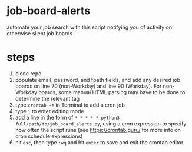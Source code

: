 # job-board-alerts

automate your job search with this script notifying you of activity on otherwise silent job boards

# steps

1. clone repo
2. populate email, password, and fpath fields, and add any desired job boards on line 70 (non-Workday) and line 90 (Workday). For non-Workday boards, some manual HTML parsing may have to be done to determine the relevant tag
3. type `crontab -e` in Terminal to add a cron job
4. type `i` to enter editing mode
5. add a line in the form of `* * * * * python3 full/path/to/job_board_alerts.py`, using a cron expression to specify how often the script runs (see https://crontab.guru/ for more info on cron schedule expressions)
6. hit `esc`, then type `:wq` and hit `enter` to save and exit the crontab editor
